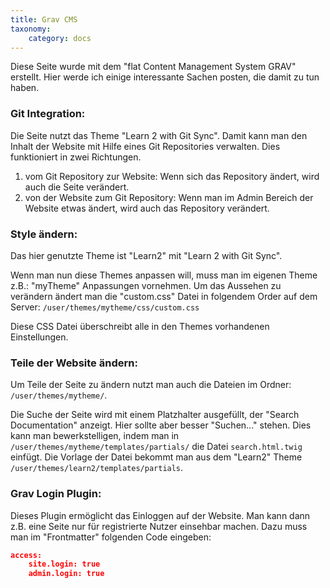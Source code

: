 ```yaml
---
title: Grav CMS
taxonomy:
    category: docs
---
```


Diese Seite wurde mit dem "flat Content Management System GRAV" erstellt. Hier werde ich einige interessante Sachen posten, die damit zu tun haben.

### Git Integration:
Die Seite nutzt das Theme "Learn 2 with Git Sync". Damit kann man den Inhalt der Website mit Hilfe eines Git Repositories verwalten. Dies funktioniert in zwei Richtungen.
1. vom Git Repository zur Website: Wenn sich das Repository ändert, wird auch die Seite verändert.
2. von der Website zum Git Repository: Wenn man im Admin Bereich der Website etwas ändert, wird auch das Repository verändert.

### Style ändern:
Das hier genutzte Theme ist "Learn2" mit "Learn 2 with Git Sync".

Wenn man nun diese Themes anpassen will, muss man im eigenen Theme z.B.: "myTheme" Anpassungen vornehmen. Um das Aussehen zu verändern ändert man die "custom.css" Datei in folgendem Order auf dem Server:
`/user/themes/mytheme/css/custom.css`

Diese CSS Datei überschreibt alle in den Themes vorhandenen Einstellungen.

### Teile der Website ändern:
Um Teile der Seite zu ändern nutzt man auch die Dateien im Ordner: `/user/themes/mytheme/`. 

Die Suche der Seite wird mit einem Platzhalter ausgefüllt, der "Search Documentation" anzeigt. Hier sollte aber besser "Suchen..." stehen. Dies kann man bewerkstelligen, indem man in `/user/themes/mytheme/templates/partials/` die Datei `search.html.twig` einfügt. Die Vorlage der Datei bekommt man aus dem "Learn2" Theme `/user/themes/learn2/templates/partials`.

### Grav Login Plugin:
Dieses Plugin ermöglicht das Einloggen auf der Website. Man kann dann z.B. eine Seite nur für registrierte Nutzer einsehbar machen. Dazu muss man im "Frontmatter" folgenden Code eingeben:

```json
access:
    site.login: true
    admin.login: true
```

